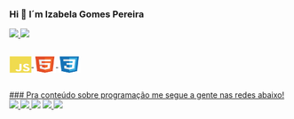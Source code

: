 ### Hi 👋 I´m Izabela Gomes Pereira

<div> <a href="https://github.com/izgpbela"> 

<img height="180em" src="https://github-readme-stats.vercel.app/api?username=izgpbela&show_icons=true&theme=tokyonight&include_all_commits=true&count_private=true"/> 
<img height="180em" src="https://github-readme-stats.vercel.app/api/top-langs/?username=izgpbela&layout=compact&langs_count=6&theme=tokyonight"/> 

</div> <div style="display: inline_block"><br> 

<img align="center" alt="Js" height="30" width="40" 
src="https://raw.githubusercontent.com/devicons/devicon/master/icons/javascript/javascript-plain.svg "> 
<img align="center" alt="HTML" height="30" width="40" 
src="https://raw.githubusercontent.com/devicons/devicon/master/icons/html5/html5-original.svg "> 
<img align="center" alt="CSS" height="30" width="40" 
src="https://raw.githubusercontent.com/devicons/devicon/master/icons/css3/css3-original.svg "> 

</div> <br> ### Pra conteúdo sobre programação me segue a gente nas redes abaixo! 

<div> <a href="https://youtube.com/@izabelapereira20" target="_blank">
<img src="https://img.shields.io/badge/YouTube-FF0000?style=for-the- badge&logo=youtube&logoColor=white" target="_blank">
</a> <a href="https://instagram.com/izgpbela" target="_blank">
<img src="https://img.shields.io/badge/-Instagram-%23E4405F?style=for-the- badge&logo=instagram&logoColor=white" target="_blank">
</a> 
<a 
href="https://discord.gg/5DVhGKVf4h" target="_blank">
<img src="https://img.shields.io/badge/Discord-7289DA?style=for-the-badge&logo= discord&logoColor=white" target="_blank"></a> 
<a href = "mailto:izgpbela.Dev@gmail.com">
<img src="https://img.shields.io/badge/-Gmail-%23333?style=for-the-badge&logo=gmail&logoColor=white" alvo ="_blank">
</a> <a href ="https://www.linkedin.com/in/izabela-gomes-pereira-0a2b31213" target="_blank">
<img src="https://img.shields.io/badge/-LinkedIn-%230077B5?style= for-the-badge&logo=linkedin&logoColor=white" target="_blank">
</a> 

